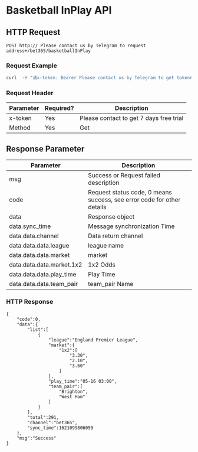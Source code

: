 # Basketball InPlay API


## HTTP Request 
```POST http:// Please contact us by Telegram to request address+/bet365/basketballInPlay```


### Request Example

```zsh
curl  -H "请x-token: Bearer Please contact us by Telegram to get tokenn" http:// request address +/bet365/basketballInPlay
```
###  Request Header

| Parameter | Required? | Description |
| --------   | ----- | ---- |
| x-token | Yes |Please contact to get 7 days free trial|
| Method | Yes | Get|

## Response Parameter

|Parameter| Description |
| --------|-----|
| msg |Success or Request failed description|
| code |Request status code, 0 means success, see error code for other details|
| data |Response object|
| data.sync_time |Message synchronization Time|
| data.data.channel |Data return channel|
| data.data.data.league |league name|
| data.data.data.market | market |
| data.data.data.market.1x2 | 1x2 Odds |
| data.data.data.play_time |Play Time|
| data.data.data.team_pair |team_pair Name|

### HTTP Response

```
{
    "code":0,
    "data":{
        "list":[
            {
                "league":"England Premier League",
                "market":{
                    "1x2":[
                        "3.30",
                        "2.10",
                        "3.60"
                    ]
                },
                "play_time":"05-16 03:00",
                "team_pair":[
                    "Brighton",
                    "West Ham"
                ]
            }
        ],
        "total":291,
        "channel":"bet365",
        "sync_time":1621099806050
    },
    "msg":"Success"
}
```
